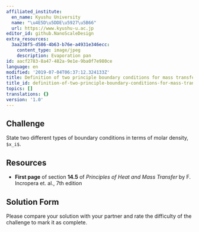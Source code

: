 ```yaml
---
affiliated_institute:
  en_name: Kyushu University
  name: "\u4E5D\u5DDE\u5927\u5B66"
  url: https://www.kyushu-u.ac.jp
editor_id: github.NanoScaleDesign
extra_resources:
  3aa238f5-d586-4b63-b76e-a4931e346ecc:
    content_type: image/jpeg
    description: Evaporation pan
id: aacf2783-8a47-482a-9e1e-9ba0f7e980ce
language: en
modified: '2019-07-04T06:37:12.324133Z'
title: Definition of two principle boundary conditions for mass transfer
title_id: definition-of-two-principle-boundary-conditions-for-mass-transfer
topics: []
translations: {}
version: '1.0'
---
```


## Challenge
State two different types of boundary conditions in terms of molar density, `$x_i$`.


## Resources

- **First page** of section **14.5** of *Principles of Heat and Mass Transfer* by F. Incropera et. al., 7th edition


## Solution Form
Please compare your solution with your partner and rate the difficulty of the challenge to mark it as complete.
